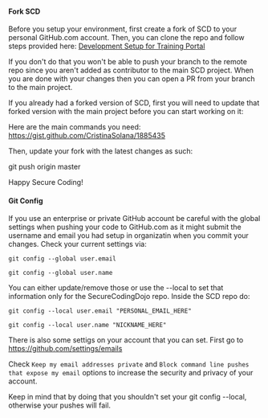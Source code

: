 
#### Fork SCD 

Before you setup your environment, first create a fork of SCD to your personal GitHub.com account. Then, you can clone the repo and follow steps provided here: [Development Setup for Training Portal](https://github.com/OWASP/SecureCodingDojo/wiki/Development-Setup-for-Training-Portal)

If you don't do that you won't be able to push your branch to the remote repo since you aren't added as contributor to the main SCD project. When you are done with your changes then you can open a PR from your branch to the main project.

If you already had a forked version of SCD, first you will need to update that forked version with the main project before you can start working on it: 

Here are the main commands you need: 
https://gist.github.com/CristinaSolana/1885435

Then, update your fork with the latest changes as such: 

git push origin master

Happy Secure Coding!

#### Git Config 

If you use an enterprise or private GitHub account be careful with the global settings when pushing your code to GitHub.com as it might submit the username and email you had setup in organizatin when you commit your changes. Check your current settings via:

`git config --global user.email`

`git config --global user.name`

You can either update/remove those or use the --local to set that information only for the SecureCodingDojo repo. Inside the SCD repo do: 

`git config --local user.email "PERSONAL_EMAIL_HERE"`

`git config --local user.name "NICKNAME_HERE"`

There is also some settigs on your account that you can set. First go to https://github.com/settings/emails

Check `Keep my email addresses private` and `Block command line pushes that expose my email` options to increase the security and privacy of your account.

Keep in mind that by doing that you shouldn't set your git config --local, otherwise your pushes will fail.